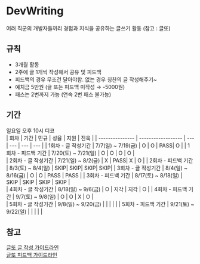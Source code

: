 # DevWriting
여러 직군의 개발자들끼리 경험과 지식을 공유하는 글쓰기 활동 (참고 : 글또)

## 규칙
- 3개월 활동
- 2주에 글 1개씩 작성해서 공유 및 피드백
- 피드백의 경우 무조건 달아야함. 없는 경우 칭찬의 글 작성해주기~
- 예치금 5만원 (글 또는 피드백 미작성 → -5000원)
- 패스는 2번까지 가능 (연속 2번 패스 불가능)

## 기간
일요일 오후 10시 디코   
|       회차       |         기간        | 민규 | 성율 | 지원 | 진욱 |
| --------------- | ------------------ | --- | --- | --- | --- |
| 1회차 - 글 작성기간 | 7/7(일) ~ 7/19(금)  |  O  |  O  | PASS|  O  |
| 1회차 - 피드백 기간 | 7/20(토) ~ 7/21(일) |  O  |  O  |  O  |  O  |  
| 2회차 - 글 작성기간 | 7/21(일) ~ 8/2(금)  |  X  | PASS|  X  |  O  |
| 2회차 - 피드백 기간 | 8/3(토) ~ 8/4(일)   | SKIP| SKIP| SKIP| SKIP|
| 3회차 - 글 작성기간 | 8/4(일) ~ 8/16(금)  | O    |  O   |   PASS  |  PASS   |
| 3회차 - 피드백 기간 | 8/17(토) ~ 8/18(일) |   SKIP  |   SKIP  |  SKIP   |   SKIP  |  
| 4회차 - 글 작성기간 | 8/18(일) ~ 9/6(금)  |  O   |  지각  |   지각  |  O   |
| 4회차 - 피드백 기간 | 9/7(토) ~ 9/8(일)   |  O  |   O  |  X   |   O  |  
| 5회차 - 글 작성기간 | 9/8(일) ~ 9/20(금)  |     |     |     |     |
| 5회차 - 피드백 기간 | 9/21(토) ~ 9/22(일) |     |     |     |     |  

## 참고
[글또 글 작성 가이드라인](https://www.notion.so/18c198420dc64379b9aca29fdfa135dc?pvs=21)   
[글또 피드백 가이드라인](https://www.notion.so/91957d850f9a4117a0fd3bbec84b59bc?pvs=21)
